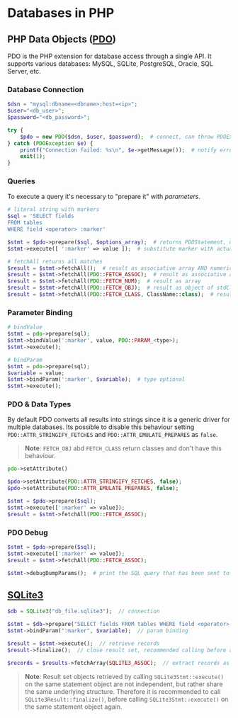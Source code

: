 # Databases in PHP

## PHP Data Objects ([PDO][pdo])

[pdo]: https://www.php.net/manual/en/book.pdo.php

PDO is the PHP extension for database access through a single API. It supports various databases: MySQL, SQLite, PostgreSQL, Oracle, SQL Server, etc.

### Database Connection

```php linenums="1"
$dsn = "mysql:dbname=<dbname>;host=<ip>";
$user="<db_user>";
$password="<db_password>";

try {
    $pdo = new PDO($dsn, $user, $password);  # connect, can throw PDOException
} catch (PDOException $e) {
    printf("Connection failed: %s\n", $e->getMessage());  # notify error
    exit(1);
}
```

### Queries

To execute a query it's necessary to "prepare it" with *parameters*.

```php linenums="1"
# literal string with markers
$sql = 'SELECT fields
FROM tables
WHERE field <operator> :marker'

$stmt = $pdo->prepare($sql, $options_array);  # returns PDOStatement, used to execute the query
$stmt->execute([ ':marker' => value ]);  # substitute marker with actual value

# fetchAll returns all matches
$result = $stmt->fetchAll();  # result as associative array AND numeric array (PDO::FETCH_BOTH)
$result = $stmt->fetchAll(PDO::FETCH_ASSOC);  # result as associative array
$result = $stmt->fetchAll(PDO::FETCH_NUM);  # result as array
$result = $stmt->fetchAll(PDO::FETCH_OBJ);  # result as object of stdClass
$result = $stmt->fetchAll(PDO::FETCH_CLASS, ClassName::class);  # result as object of a specific class
```

### Parameter Binding

```php linenums="1"
# bindValue
$stmt = pdo->prepare(sql);
$stmt->bindValue(':marker', value, PDO::PARAM_<type>);
$stmt->execute();

# bindParam
$stmt = pdo->prepare(sql);
$variable = value;
$stmt->bindParam(':marker', $variable);  # type optional
$stmt->execute();
```

### PDO & Data Types

By default PDO converts all results into strings since it is a generic driver for multiple databases.
Its possible to disable this behaviour setting `PDO::ATTR_STRINGIFY_FETCHES` and `PDO::ATTR_EMULATE_PREPARES` as `false`.

> **Note**: `FETCH_OBJ` abd `FETCH_CLASS` return classes and don't have this behaviour.

```php linenums="1"
pdo->setAttribute()

$pdo->setAttribute(PDO::ATTR_STRINGIFY_FETCHES, false);
$pdo->setAttribute(PDO::ATTR_EMULATE_PREPARES, false);

$stmt = $pdo->prepare($sql);
$stmt->execute([':marker' => value]);
$result = $stmt->fetchAll(PDO::FETCH_ASSOC);
```

### PDO Debug

```php linenums="1"
$stmt = $pdo->prepare($sql);
$stmt->execute([':marker' => value]);
$result = $stmt->fetchAll(PDO::FETCH_ASSOC);

$stmt->debugDumpParams();  # print the SQL query that has been sent to the database
```

## [SQLite3](https://www.php.net/manual/en/book.sqlite3.php)

```php linenums="1"
$db = SQLite3("db_file.sqlite3");  // connection

$stmt = $db->prepare("SELECT fields FROM tables WHERE field <operator> :marker");  // prepare query
$stmt->bindParam(":marker", $variable);  // param binding

$result = $stmt->execute();  // retrieve records
$result->finalize();  // close result set, recommended calling before another execute()

$records = $results->fetchArray(SQLITE3_ASSOC);  // extract records as array (false if no results)
```

> **Note**: Result set objects retrieved by calling `SQLite3Stmt::execute()` on the same statement object are not independent, but rather share the same underlying structure. Therefore it is recommended to call `SQLite3Result::finalize()`, before calling `SQLite3Stmt::execute()` on the same statement object again.
